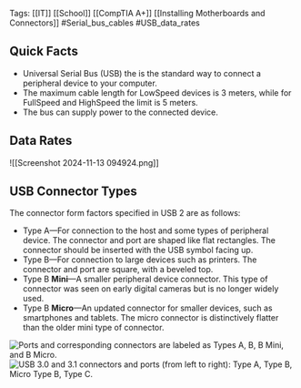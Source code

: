 Tags: [[IT]] [[School]] [[CompTIA A+]] [[Installing Motherboards and Connectors]] #Serial_bus_cables #USB_data_rates

## Quick Facts
- Universal Serial Bus (USB) the is the standard way to connect a peripheral device to your computer.  
- The maximum cable length for LowSpeed devices is 3 meters, while for FullSpeed and HighSpeed the limit is 5 meters.
- The bus can supply power to the connected device. 


## Data Rates

![[Screenshot 2024-11-13 094924.png]]


## USB Connector Types
The connector form factors specified in USB 2 are as follows:

- Type A—For connection to the host and some types of peripheral device. The connector and port are shaped like flat rectangles. The connector should be inserted with the USB symbol facing up.
- Type B—For connection to large devices such as printers. The connector and port are square, with a beveled top.
- Type B **Mini**—A smaller peripheral device connector. This type of connector was seen on early digital cameras but is no longer widely used.
- Type B **Micro**—An updated connector for smaller devices, such as smartphones and tablets. The micro connector is distinctively flatter than the older mini type of connector.

![Ports and corresponding connectors are labeled as Types A, B, B Mini, and B Micro.](https://s3.amazonaws.com/wmx-api-production/courses/35001/images/4555-1635267158369-usb2.png)![USB 3.0 and 3.1 connectors and ports (from left to right): Type A, Type B, Micro Type B, Type C.](https://s3.amazonaws.com/wmx-api-production/courses/35001/images/7132-1635267270535-usb3.png)